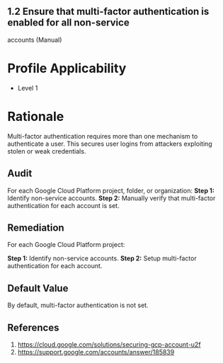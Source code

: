 ## 1.2 Ensure that multi-factor authentication is enabled for all non-service
accounts (Manual)

# Profile Applicability

- Level 1

# Rationale

Multi-factor authentication requires more than one mechanism to authenticate a user. This
secures user logins from attackers exploiting stolen or weak credentials.

## Audit

For each Google Cloud Platform project, folder, or organization:
**Step 1:** Identify non-service accounts.
**Step 2:** Manually verify that multi-factor authentication for each account is set.

## Remediation

For each Google Cloud Platform project:

**Step 1:** Identify non-service accounts.
**Step 2:** Setup multi-factor authentication for each account.

## Default Value

By default, multi-factor authentication is not set.

## References

1. https://cloud.google.com/solutions/securing-gcp-account-u2f
2. https://support.google.com/accounts/answer/185839